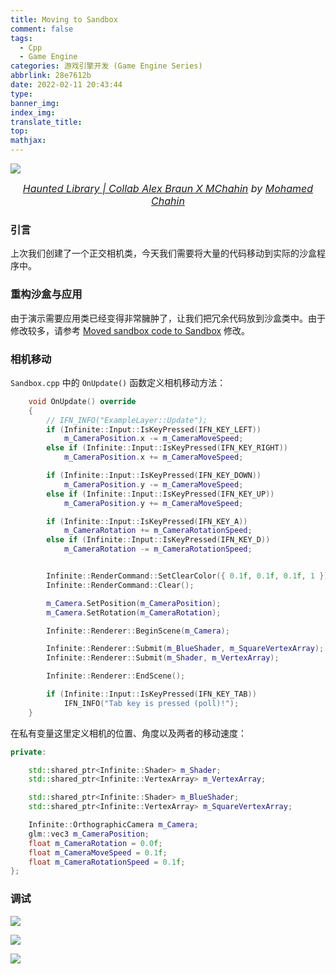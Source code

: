 ```yaml
---
title: Moving to Sandbox
comment: false
tags:
  - Cpp
  - Game Engine
categories: 游戏引擎开发 (Game Engine Series)
abbrlink: 28e7612b
date: 2022-02-11 20:43:44
type:
banner_img:
index_img:
translate_title:
top:
mathjax:
---
```




![](https://cdn.jsdelivr.net/gh/Yousazoe/picgo-repo/img/GE27.jpeg)



<div align=center>
  <font size="3">
    <i>
      <a href="https://www.behance.net/gallery/88554545/Haunted-Library-Collab-Alex-Braun-X-MChahin">Haunted Library | Collab Alex Braun X MChahin</a> by 
      <a href="https://www.behance.net/MChahin">Mohamed Chahin</a>
    </i>
  </font>
</div>

### 引言

上次我们创建了一个正交相机类，今天我们需要将大量的代码移动到实际的沙盒程序中。

<!--more-->





### 重构沙盒与应用

由于演示需要应用类已经变得非常臃肿了，让我们把冗余代码放到沙盒类中。由于修改较多，请参考 [Moved sandbox code to Sandbox](https://github.com/Yousazoe/Infinite/commit/3a7fc1ed65824c3708bf9c6ac2c2dee9df9a8ba8) 修改。





### 相机移动

`Sandbox.cpp` 中的 `OnUpdate()` 函数定义相机移动方法：

```c++
	void OnUpdate() override
	{
		// IFN_INFO("ExampleLayer::Update");
		if (Infinite::Input::IsKeyPressed(IFN_KEY_LEFT))
			m_CameraPosition.x -= m_CameraMoveSpeed;
		else if (Infinite::Input::IsKeyPressed(IFN_KEY_RIGHT))
			m_CameraPosition.x += m_CameraMoveSpeed;

		if (Infinite::Input::IsKeyPressed(IFN_KEY_DOWN))
			m_CameraPosition.y -= m_CameraMoveSpeed;
		else if (Infinite::Input::IsKeyPressed(IFN_KEY_UP))
			m_CameraPosition.y += m_CameraMoveSpeed;

		if (Infinite::Input::IsKeyPressed(IFN_KEY_A))
			m_CameraRotation += m_CameraRotationSpeed;
		else if (Infinite::Input::IsKeyPressed(IFN_KEY_D))
			m_CameraRotation -= m_CameraRotationSpeed;


		Infinite::RenderCommand::SetClearColor({ 0.1f, 0.1f, 0.1f, 1 });
		Infinite::RenderCommand::Clear();

		m_Camera.SetPosition(m_CameraPosition);
		m_Camera.SetRotation(m_CameraRotation);

		Infinite::Renderer::BeginScene(m_Camera);

		Infinite::Renderer::Submit(m_BlueShader, m_SquareVertexArray);
		Infinite::Renderer::Submit(m_Shader, m_VertexArray);

		Infinite::Renderer::EndScene();

		if (Infinite::Input::IsKeyPressed(IFN_KEY_TAB))
			IFN_INFO("Tab key is pressed (poll)!");
	}
```



在私有变量这里定义相机的位置、角度以及两者的移动速度：

```c++
private:

	std::shared_ptr<Infinite::Shader> m_Shader;
	std::shared_ptr<Infinite::VertexArray> m_VertexArray;

	std::shared_ptr<Infinite::Shader> m_BlueShader;
	std::shared_ptr<Infinite::VertexArray> m_SquareVertexArray;

	Infinite::OrthographicCamera m_Camera;
	glm::vec3 m_CameraPosition;
	float m_CameraRotation = 0.0f;
	float m_CameraMoveSpeed = 0.1f;
	float m_CameraRotationSpeed = 0.1f;
};
```







### 调试

![](https://cdn.jsdelivr.net/gh/Yousazoe/picgo-repo/img/_cgi-bin_mmwebwx-bin_webwxgetmsgimg__&MsgID=8937098164032449626&skey=@crypt_ea61667d_39c38a5179c33d8aadbef2d144504a65&mmweb_appid=wx_webfilehelper.jpeg)

![](https://cdn.jsdelivr.net/gh/Yousazoe/picgo-repo/img/_cgi-bin_mmwebwx-bin_webwxgetmsgimg__&MsgID=1295440593655385421&skey=@crypt_ea61667d_39c38a5179c33d8aadbef2d144504a65&mmweb_appid=wx_webfilehelper.jpeg)

![](https://cdn.jsdelivr.net/gh/Yousazoe/picgo-repo/img/_cgi-bin_mmwebwx-bin_webwxgetmsgimg__&MsgID=4218037581616368591&skey=@crypt_ea61667d_39c38a5179c33d8aadbef2d144504a65&mmweb_appid=wx_webfilehelper.jpeg)





